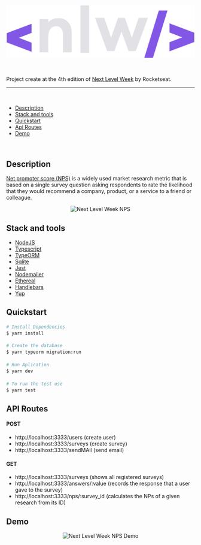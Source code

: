 <p align="center">
<img src="./.github/logo.svg" alt="Next Level Week Move.it"/>
</p>

<br>

Project create at the 4th edition of [Next Level Week](https://lp.rocketseat.com.br/nlw) by Rocketseat.

<hr>
<br>

- [Description](#description)
- [Stack and tools](#stack-and-tools)
- [Quickstart](#quickstart)
- [Api Routes](#api-routes)
- [Demo](#demo)

<br>

## Description

[Net promoter score (NPS)](https://en.wikipedia.org/wiki/Net_promoter_score) is a widely used market research metric that is based on a single survey question asking respondents to rate the likelihood that they would recommend a company, product, or a service to a friend or colleague.

<p align="center">
<img src="./.github/ethereal-email-message-exemple.png" alt="Next Level Week NPS"/>
</p>

## Stack and tools
* [NodeJS](https://nodejs.org/en/)
* [Typescript](https://www.typescriptlang.org/)
* [TypeORM](https://typeorm.io/#/)
* [Sqlite](https://www.sqlite.org/index.html)
* [Jest](https://jestjs.io/)
* [Nodemailer](https://nodemailer.com/about/)
* [Ethereal](https://ethereal.email/)
* [Handlebars](https://handlebarsjs.com/)
* [Yup](https://github.com/jquense/yup)

## Quickstart

```bash
# Install Dependencies
$ yarn install

# Create the database
$ yarn typeorm migration:run

# Run Aplication
$ yarn dev

# To run the test use
$ yarn test
```

## API Routes

#### POST
- http://localhost:3333/users (create user)
- http://localhost:3333/surveys (create survey)
- http://localhost:3333/sendMAil (send email)

#### GET
- http://localhost:3333/surveys (shows all registered surveys)
- http://localhost:3333/answers/:value (records the response that a user gave to the survey)
- http://localhost:3333/nps/:survey_id (calculates the NPs of a given research from its ID)


## Demo

<p align="center">
<img src="./.github/demo.gif" alt="Next Level Week NPS Demo" />
</p>
